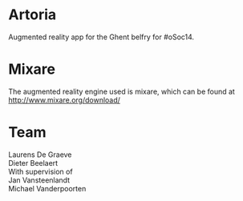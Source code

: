 Artoria
=======

Augmented reality app for the Ghent belfry for #oSoc14.


Mixare
=======

The augmented reality engine used is mixare, which can be found at http://www.mixare.org/download/


Team
=======
  Laurens De Graeve <br />
  Dieter Beelaert <br />
With supervision of <br />
  Jan Vansteenlandt <br />
  Michael Vanderpoorten <br />

